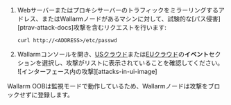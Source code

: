 1. Webサーバーまたはプロキシサーバーのトラフィックをミラーリングするアドレス、またはWallarmノードがあるマシンに対して、試験的な[パス侵害][ptrav-attack-docs]攻撃を含むリクエストを行います:

    ```
    curl http://<ADDRESS>/etc/passwd
    ```
2. Wallarmコンソールを開き、[USクラウド](https://us1.my.wallarm.com/search)または[EUクラウド](https://my.wallarm.com/search)の**イベント**セクションを選択し、攻撃がリストに表示されていることを確認してください。
    ![インターフェース内の攻撃][attacks-in-ui-image]

Wallarm OOBは監視モードで動作しているため、Wallarmノードは攻撃をブロックせずに登録します。